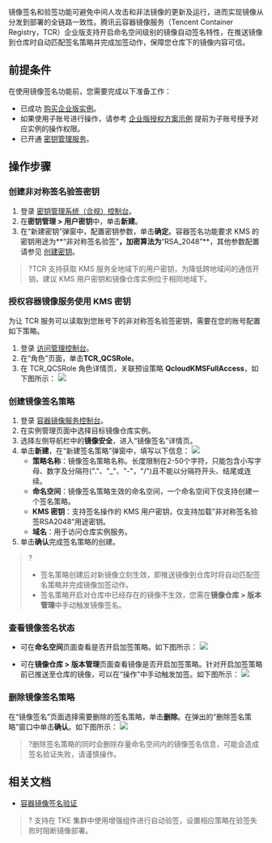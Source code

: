 
镜像签名和验签功能可避免中间人攻击和非法镜像的更新及运行，进而实现镜像从分发到部署的全链路一致性。腾讯云容器镜像服务（Tencent Container Registry，TCR）企业版支持开启命名空间级别的镜像自动签名特性，在推送镜像到仓库时自动匹配签名策略并完成加签动作，保障您仓库下的镜像内容可信。


## 前提条件
在使用镜像签名功能前，您需要完成以下准备工作：
- 已成功 [购买企业版实例](https://cloud.tencent.com/document/product/1141/51110)。
- 如果使用子账号进行操作，请参考 [企业版授权方案示例](https://cloud.tencent.com/document/product/1141/41417) 提前为子账号授予对应实例的操作权限。
- 已开通 [密钥管理服务](https://cloud.tencent.com/document/product/573/38406)。

## 操作步骤

### 创建非对称签名验签密钥
1. 登录 [密钥管理系统（合规）控制台](https://console.cloud.tencent.com/kms2)。
2. 在**密钥管理 > 用户密钥**中，单击**新建**。
3. 在“新建密钥”弹窗中，配置密钥参数，单击**确定**。容器签名功能要求 KMS 的密钥用途为**“非对称签名验签”**，加密算法为**“RSA_2048”**，其他参数配置请参见 [创建密钥](https://cloud.tencent.com/document/product/573/8875)。
>?TCR 支持获取 KMS 服务全地域下的用户密钥，为降低跨地域间的通信开销，建议 KMS 用户密钥和镜像仓库实例位于相同地域下。

### 授权容器镜像服务使用 KMS 密钥
为让 TCR 服务可以读取到您账号下的非对称签名验签密钥，需要在您的账号配置如下策略。
1. 登录 [访问管理控制台](https://console.cloud.tencent.com/cam/overview)。
2. 在“角色”页面，单击**TCR_QCSRole**。
3. 在 TCR_QCSRole 角色详情页，关联预设策略 **QcloudKMSFullAccess**，如下图所示：
![](https://qcloudimg.tencent-cloud.cn/raw/908a2a23c5f9a71c173152c959651da8.png)


### 创建镜像签名策略
1. 登录 [容器镜像服务控制台](https://console.cloud.tencent.com/tcr)。
2. 在实例管理页面中选择目标镜像仓库实例。
3. 选择左侧导航栏中的**镜像安全**，进入“镜像签名”详情页。
4. 单击**新建**，在“新建签名策略”弹窗中，填写以下信息： 
![](https://qcloudimg.tencent-cloud.cn/raw/0722f6b7932af45801f716b7800c7701.png)
	- **策略名称**：镜像签名策略名称。长度限制在2-50个字符，只能包含小写字母、数字及分隔符("."、"_"、"-"，"/")且不能以分隔符开头、结尾或连续。
	- **命名空间**：镜像签名策略生效的命名空间，一个命名空间下仅支持创建一个签名策略。
	- **KMS 密钥**：支持签名操作的 KMS 用户密钥，仅支持加载”非对称签名验签RSA2048“用途密钥。
	- **域名**：用于访问仓库实例服务。
5. 单击**确认**完成签名策略的创建。
>?
>- 签名策略创建后对新镜像立刻生效，即推送镜像到仓库时将自动匹配签名策略并完成镜像加签动作。
>- 签名策略开启对仓库中已经存在的镜像不生效，您需在**镜像仓库 > 版本管理**中手动触发镜像签名。

### 查看镜像签名状态
- 可在**命名空间**页面查看是否开启加签策略。如下图所示：
![](https://qcloudimg.tencent-cloud.cn/raw/bbe397d29829f14682ca610c7fafe911.png)

- 可在**镜像仓库 > 版本管理**页面查看镜像是否开启加签策略。针对开启加签策略前已推送至仓库的镜像，可以在“操作”中手动触发加签。如下图所示：
![](https://qcloudimg.tencent-cloud.cn/raw/3bc9a36be36164b1e125324201e6817f.png)

### 删除镜像签名策略
在“镜像签名”页面选择需要删除的签名策略，单击**删除**。在弹出的“删除签名策略”窗口中单击**确认**。如下图所示：
![](https://qcloudimg.tencent-cloud.cn/raw/c837f598ff66326e47051397bfa8e357.png)
>?删除签名策略的同时会删除存量命名空间内的镜像签名信息，可能会造成签名验证失败，请谨慎操作。

## 相关文档
- [容器镜像签名验证](https://cloud.tencent.com/document/product/1141/80889)
>? 支持在 TKE 集群中使用增强组件进行自动验签，设置相应策略在验签失败时阻断镜像部署。
